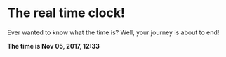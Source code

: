 # The real time clock!

Ever wanted to know what the time is? Well, your journey is about to end!

**The time is Nov 05, 2017, 12:33**